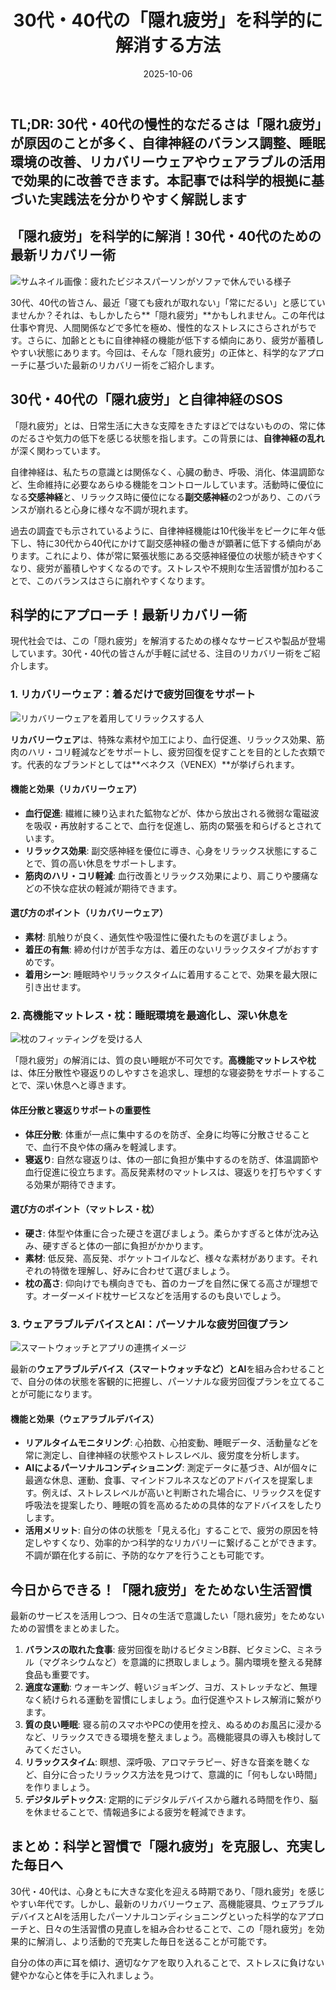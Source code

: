 ﻿---
title: "30代・40代の「隠れ疲労」を科学的に解消する方法"
date: 2025-10-06
tags: [健康, 隠れ疲労, リカバリー, 睡眠]
category: health
image: /ltb-blog/article_images/health/hidden_fatigue_thumbnail.png
description: "30代・40代向けの『隠れ疲労』解消ガイド。自律神経の整え方、リカバリーウェア、寝具、ウェアラブルデバイスの活用法を科学的に解説します。"
---

## TL;DR: 30代・40代の慢性的なだるさは「隠れ疲労」が原因のことが多く、自律神経のバランス調整、睡眠環境の改善、リカバリーウェアやウェアラブルの活用で効果的に改善できます。本記事では科学的根拠に基づいた実践法を分かりやすく解説します

## 「隠れ疲労」を科学的に解消！30代・40代のための最新リカバリー術

![サムネイル画像：疲れたビジネスパーソンがソファで休んでいる様子](/article_images/health/hidden_fatigue_thumbnail.png)

30代、40代の皆さん、最近「寝ても疲れが取れない」「常にだるい」と感じていませんか？それは、もしかしたら**「隠れ疲労」**かもしれません。この年代は仕事や育児、人間関係などで多忙を極め、慢性的なストレスにさらされがちです。さらに、加齢とともに自律神経の機能が低下する傾向にあり、疲労が蓄積しやすい状態にあります。今回は、そんな「隠れ疲労」の正体と、科学的なアプローチに基づいた最新のリカバリー術をご紹介します。

## 30代・40代の「隠れ疲労」と自律神経のSOS

「隠れ疲労」とは、日常生活に大きな支障をきたすほどではないものの、常に体のだるさや気力の低下を感じる状態を指します。この背景には、**自律神経の乱れ**が深く関わっています。

自律神経は、私たちの意識とは関係なく、心臓の動き、呼吸、消化、体温調節など、生命維持に必要なあらゆる機能をコントロールしています。活動時に優位になる**交感神経**と、リラックス時に優位になる**副交感神経**の2つがあり、このバランスが崩れると心身に様々な不調が現れます。

過去の調査でも示されているように、自律神経機能は10代後半をピークに年々低下し、特に30代から40代にかけて副交感神経の働きが顕著に低下する傾向があります。これにより、体が常に緊張状態にある交感神経優位の状態が続きやすくなり、疲労が蓄積しやすくなるのです。ストレスや不規則な生活習慣が加わることで、このバランスはさらに崩れやすくなります。

## 科学的にアプローチ！最新リカバリー術

現代社会では、この「隠れ疲労」を解消するための様々なサービスや製品が登場しています。30代・40代の皆さんが手軽に試せる、注目のリカバリー術をご紹介します。

### 1. リカバリーウェア：着るだけで疲労回復をサポート

![リカバリーウェアを着用してリラックスする人](/article_images/health/zero_gym.png)

**リカバリーウェア**は、特殊な素材や加工により、血行促進、リラックス効果、筋肉のハリ・コリ軽減などをサポートし、疲労回復を促すことを目的とした衣類です。代表的なブランドとしては**ベネクス（VENEX）**が挙げられます。

#### 機能と効果（リカバリーウェア）

- **血行促進**: 繊維に練り込まれた鉱物などが、体から放出される微弱な電磁波を吸収・再放射することで、血行を促進し、筋肉の緊張を和らげるとされています。
- **リラックス効果**: 副交感神経を優位に導き、心身をリラックス状態にすることで、質の高い休息をサポートします。
- **筋肉のハリ・コリ軽減**: 血行改善とリラックス効果により、肩こりや腰痛などの不快な症状の軽減が期待できます。

#### 選び方のポイント（リカバリーウェア）

- **素材**: 肌触りが良く、通気性や吸湿性に優れたものを選びましょう。
- **着圧の有無**: 締め付けが苦手な方は、着圧のないリラックスタイプがおすすめです。
- **着用シーン**: 睡眠時やリラックスタイムに着用することで、効果を最大限に引き出せます。

### 2. 高機能マットレス・枕：睡眠環境を最適化し、深い休息を

![枕のフィッティングを受ける人](/article_images/health/custom_pillow_mattress.png)

「隠れ疲労」の解消には、質の良い睡眠が不可欠です。**高機能マットレスや枕**は、体圧分散性や寝返りのしやすさを追求し、理想的な寝姿勢をサポートすることで、深い休息へと導きます。

#### 体圧分散と寝返りサポートの重要性

- **体圧分散**: 体重が一点に集中するのを防ぎ、全身に均等に分散させることで、血行不良や体の痛みを軽減します。
- **寝返り**: 自然な寝返りは、体の一部に負担が集中するのを防ぎ、体温調節や血行促進に役立ちます。高反発素材のマットレスは、寝返りを打ちやすくする効果が期待できます。

#### 選び方のポイント（マットレス・枕）

- **硬さ**: 体型や体重に合った硬さを選びましょう。柔らかすぎると体が沈み込み、硬すぎると体の一部に負担がかかります。
- **素材**: 低反発、高反発、ポケットコイルなど、様々な素材があります。それぞれの特徴を理解し、好みに合わせて選びましょう。
- **枕の高さ**: 仰向けでも横向きでも、首のカーブを自然に保てる高さが理想です。オーダーメイド枕サービスなどを活用するのも良いでしょう。

### 3. ウェアラブルデバイスとAI：パーソナルな疲労回復プラン

![スマートウォッチとアプリの連携イメージ](/article_images/health/wearable_device.png)

最新の**ウェアラブルデバイス（スマートウォッチなど）**と**AI**を組み合わせることで、自分の体の状態を客観的に把握し、パーソナルな疲労回復プランを立てることが可能になります。

#### 機能と効果（ウェアラブルデバイス）

- **リアルタイムモニタリング**: 心拍数、心拍変動、睡眠データ、活動量などを常に測定し、自律神経の状態やストレスレベル、疲労度を分析します。
- **AIによるパーソナルコンディショニング**: 測定データに基づき、AIが個々に最適な休息、運動、食事、マインドフルネスなどのアドバイスを提案します。例えば、ストレスレベルが高いと判断された場合に、リラックスを促す呼吸法を提案したり、睡眠の質を高めるための具体的なアドバイスをしたりします。
- **活用メリット**: 自分の体の状態を「見える化」することで、疲労の原因を特定しやすくなり、効率的かつ科学的なリカバリーに繋げることができます。不調が顕在化する前に、予防的なケアを行うことも可能です。

## 今日からできる！「隠れ疲労」をためない生活習慣

最新のサービスを活用しつつ、日々の生活で意識したい「隠れ疲労」をためないための習慣をまとめました。

1. **バランスの取れた食事**: 疲労回復を助けるビタミンB群、ビタミンC、ミネラル（マグネシウムなど）を意識的に摂取しましょう。腸内環境を整える発酵食品も重要です。
2. **適度な運動**: ウォーキング、軽いジョギング、ヨガ、ストレッチなど、無理なく続けられる運動を習慣にしましょう。血行促進やストレス解消に繋がります。
3. **質の良い睡眠**: 寝る前のスマホやPCの使用を控え、ぬるめのお風呂に浸かるなど、リラックスできる環境を整えましょう。高機能寝具の導入も検討してみてください。
4. **リラックスタイム**: 瞑想、深呼吸、アロマテラピー、好きな音楽を聴くなど、自分に合ったリラックス方法を見つけて、意識的に「何もしない時間」を作りましょう。
5. **デジタルデトックス**: 定期的にデジタルデバイスから離れる時間を作り、脳を休ませることで、情報過多による疲労を軽減できます。

## まとめ：科学と習慣で「隠れ疲労」を克服し、充実した毎日へ

30代・40代は、心身ともに大きな変化を迎える時期であり、「隠れ疲労」を感じやすい年代です。しかし、最新のリカバリーウェア、高機能寝具、ウェアラブルデバイスとAIを活用したパーソナルコンディショニングといった科学的なアプローチと、日々の生活習慣の見直しを組み合わせることで、この「隠れ疲労」を効果的に解消し、より活動的で充実した毎日を送ることが可能です。

自分の体の声に耳を傾け、適切なケアを取り入れることで、ストレスに負けない健やかな心と体を手に入れましょう。
